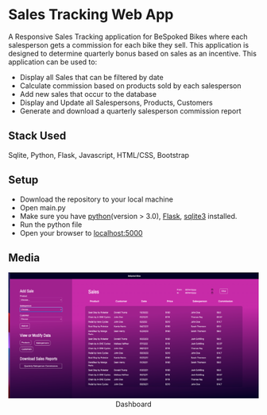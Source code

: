 <h1>Sales Tracking Web App</h1>
A Responsive Sales Tracking application for BeSpoked Bikes where each salesperson gets a commission for each bike they sell. This application is designed to
determine quarterly bonus based on sales as an incentive.
This application can be used to:
<ul>
<li>Display all Sales that can be filtered by date</li>
<li>Calculate commission based on products sold by each salesperson</li>
<li>Add new sales that occur to the database</li>
<li>Display and Update all Salespersons, Products, Customers</li>
<li>Generate and download a quarterly salesperson commission report</li>
</ul>
<h2>Stack Used</h2>
Sqlite, Python, Flask, Javascript, HTML/CSS, Bootstrap
<h2>Setup</h2>
<ul>
	<li>Download the repository to your local machine</li>
	<li>Open main.py</li>
	<li>Make sure you have 
		<a href="https://www.python.org/downloads/">python</a>(version > 3.0), 
		<a href="https://flask.palletsprojects.com/en/2.2.x/installation/">Flask</a>, 
		<a href="https://www.tutorialspoint.com/sqlite/sqlite_installation.htm/">sqlite3</a> 
	installed.
	</li>
	<li>Run the python file</li>
	<li>Open your browser to <a href="http://localhost:5000">localhost:5000</a> </li>
</ul>
<h2>Media</h2>
<p align="center">
  <img src="/github_images/img1.png">
  <br>Dashboard
</p>
